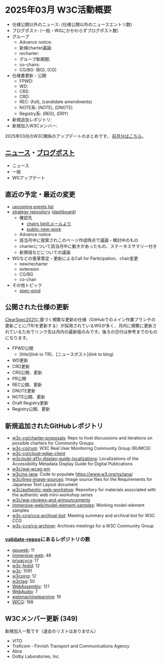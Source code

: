 # 2025年03月 W3C活動概要

- 仕様公開以外のニュース: (仕様公開以外のニュースエントリ数)
- ブログポスト: (一般・WGにかかわらずブログポスト数)
- グループ
  - Advance notice: 
  - 新規charter議論: 
  - recharter: 
  - グループ新期間: 
  - co-chairs: 
  - CG/BG:  (BG), (CG)
- 仕様書更新・公開
  - FPWD: 
  - WD: 
  - CRS: 
  - CRD: 
  - REC: (full), (candidate amendments)
  - NOTE系: (NOTE), (DNOTE)
  - Registry系: (REG), (DRY)
- 新規追加レポジトリ: 
- 新規加入W3Cメンバー: 

2025年03月のW3C関係のアップデートのまとめです。
[前月分はこちら](202502.md)。

## [ニュース](https://www.w3.org/news/)・[ブログポスト](https://www.w3.org/blog/)

* ニュース
* 一般
* WGアップデート

## 直近の予定・最近の変更

* [upcoming events list](https://www.w3.org/participate/eventscal.html)
* [strategy repository](https://github.com/w3c/strategy/issues) ([dashboard](https://www.w3.org/2024/03/charters-in-dev.html))
  * 確認先
    * [chairs listのメールより](https://lists.w3.org/Archives/Member/chairs/)
    * [public-new-work](https://lists.w3.org/Archives/Public/public-new-work/)
  * Advance notice
  * 該当月中に提案されこのページ作成時点で議論・検討中のもの
  * charterについて該当月中に動きがあったもの、ステータスサマリー付き
  * 新領域などについての議論
* WGなどの憲章策定・更新によるCall for Participation、chair変更
  * new/recharter
  * extension
  * CG/BG
  * co-chair
* その他トピック
  * [spec-prod](https://lists.w3.org/Archives/Public/spec-prod/)

## 公開された仕様の更新

[ClearSpec2021](https://github.com/w3c/tr-pages/blob/main/clearspec2021.md)に基づく頻繁な更新の仕様（GitHubでのメイン作業ブランチの更新ごとに/TR/を更新する）が採用されているWGが多く、月内に頻繁に更新されているためでリンク先は月内の最新版のみです。後ろの日付は参考までのものになります。

* FPWD公開
  * [title](link to TR)、[ニュースポスト](link to blog)
* WD更新
* CRD更新
* CRS公開、更新
* PR公開
* REC公開、更新
* DNOTE更新
* NOTE公開、更新
* Draft Registry更新
* Registry公開、更新

## 新規追加されたGitHubレポジトリ

* [w3c-cg/charter-proposals](https://github.com/w3c-cg/charter-proposals): Repo to host discussions and iterations on possible charters for Community Groups
* [w3c-cg/rum](https://github.com/w3c-cg/rum): W3C Real User Monitoring Community Group (RUMCG)
* [w3c-cg/cloud-edge-client](https://github.com/w3c-cg/cloud-edge-client)
* [w3c/publ-a11y-display-guide-localizations](https://github.com/w3c/publ-a11y-display-guide-localizations): Localizations of the Accessibility Metadata Display Guide for Digital Publications
* [w3c/wai-wcag-em](https://github.com/w3c/wai-wcag-em)
* [w3c/ns-iana](https://github.com/w3c/ns-iana): Code to populate https://www.w3.org/ns/iana/
* [w3c/jlreq-image-sources](https://github.com/w3c/jlreq-image-sources): Image source files for the Requirements for Japanese Text Layout document
* [w3c/authentic-web-workshop](https://github.com/w3c/authentic-web-workshop): Repository for materials associated with the authentic web mini-workshop series
* [w3c/wai-reviews-and-announcements](https://github.com/w3c/wai-reviews-and-announcements)
* [immersive-web/model-element-samples](https://github.com/immersive-web/model-element-samples): Working model-element samples 
* [w3c-ccg/ccg-archival-bot](https://github.com/w3c-ccg/ccg-archival-bot): Meeting summary and archival bot for W3C CCG
* [w3c-ccg/cg-archiver](https://github.com/w3c-ccg/cg-archiver): Archives meetings for a W3C Community Group

### [validate-repos](https://w3c.github.io/validate-repos/)にあるレポジトリの数

* [gpuweb](https://github.com/gpuweb): 11
* [immersive-web](https://github.com/immersive-web): 48
* [privacycg](https://github.com/privacycg): 17
* [w3c-fedid](https://github.com/w3c-fedid): 12
* [w3c](https://github.com/w3c): 1091
* [w3cping](https://github.com/w3cping): 12
* [w3ctag](https://github.com/w3ctag): 50
* [WebAssembly](https://github.com/WebAssembly): 121
* [WebAudio](https://github.com/WebAudio): 7
* [webmachinelearning](https://github.com/webmachinelearning): 19
* [WICG](https://github.com/WICG): 198

## W3Cメンバー更新 (349)

新規加入一覧です（退会のリストはありません）

* VITO
* Traficom - Finnish Transport and Communications Agency
* Abra
* Dolby Laboratories, Inc.
